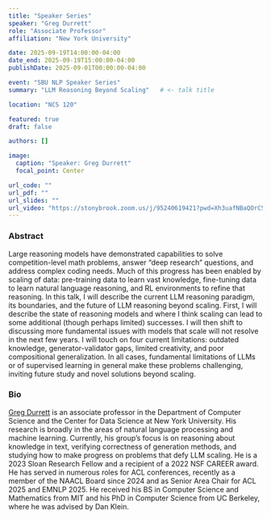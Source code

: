 ```yaml
---
title: "Speaker Series"
speaker: "Greg Durrett"
role: "Associate Professor"
affiliation: "New York University"

date: 2025-09-19T14:00:00-04:00
date_end: 2025-09-19T15:00:00-04:00
publishDate: 2025-09-01T00:00:00-04:00

event: "SBU NLP Speaker Series"
summary: "LLM Reasoning Beyond Scaling"   # <- talk title

location: "NCS 120"

featured: true
draft: false

authors: []

image:
  caption: "Speaker: Greg Durrett"
  focal_point: Center

url_code: ""
url_pdf: ""
url_slides: ""
url_video: "https://stonybrook.zoom.us/j/95240619421?pwd=Xh3uafNBaQOrC5O3DyjCidLE9jLkS9.1"
---
```


### Abstract
Large reasoning models have demonstrated capabilities to solve competition-level math problems, answer “deep research” questions, and address complex coding needs. Much of this progress has been enabled by scaling of data: pre-training data to learn vast knowledge, fine-tuning data to learn natural language reasoning, and RL environments to refine that reasoning. In this talk, I will describe the current LLM reasoning paradigm, its boundaries, and the future of LLM reasoning beyond scaling. First, I will describe the state of reasoning models and where I think scaling can lead to some additional (though perhaps limited) successes. I will then shift to discussing more fundamental issues with models that scale will not resolve in the next few years. I will touch on four current limitations: outdated knowledge, generator-validator gaps, limited creativity, and poor compositional generalization. In all cases, fundamental limitations of LLMs or of supervised learning in general make these problems challenging, inviting future study and novel solutions beyond scaling.

### Bio
[Greg Durrett](https://gregdurrett.github.io/) is an associate professor in the Department of Computer Science and the Center for Data Science at New York University. His research is broadly in the areas of natural language processing and machine learning. Currently, his group’s focus is on reasoning about knowledge in text, verifying correctness of generation methods, and studying how to make progress on problems that defy LLM scaling. He is a 2023 Sloan Research Fellow and a recipient of a 2022 NSF CAREER award. He has served in numerous roles for ACL conferences, recently as a member of the NAACL Board since 2024 and as Senior Area Chair for ACL 2025 and EMNLP 2025. He received his BS in Computer Science and Mathematics from MIT and his PhD in Computer Science from UC Berkeley, where he was advised by Dan Klein.
